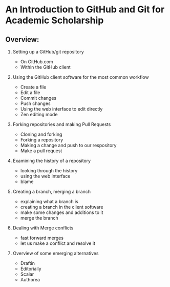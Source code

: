 An Introduction to GitHub and Git for Academic Scholarship
==========================================================

## Overview:

1. Setting up a GitHub/git repository
    * On GitHub.com
    * Within the GitHub client

2. Using the GitHub client software for the most common workflow
    * Create a file
    * Edit a file
    * Commit changes
    * Push changes
    * Using the web interface to edit directly
    * Zen editing mode

3. Forking repositories and making Pull Requests
    * Cloning and forking
    * Forking a repository
    * Making a change and push to our respository
    * Make a pull request

4. Examining the history of a repository
    * looking through the history
    * using the web interface
    * blame

5. Creating a branch, merging a branch
    * explaining what a branch is
    * creating a branch in the client software
    * make some changes and additions to it
    * merge the branch

6. Dealing with Merge conflicts
    * fast forward merges
    * let us make a conflict and resolve it

7. Overview of some emerging alternatives
    * Draftin
    * Editorially
    * Scalar
    * Authorea

